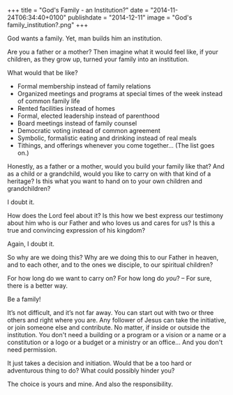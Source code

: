 +++
title = "God's Family - an Institution?"
date = "2014-11-24T06:34:40+0100"
publishdate = "2014-12-11"
image = "God's family_institution?.png"
+++

God wants a family. Yet, man builds him an institution.

Are you a father or a mother? Then imagine what it would feel like, if your children, as they grow up, turned your family into an institution.

What would that be like?

- Formal membership instead of family relations
- Organized meetings and programs at special times of the week instead of common family life
- Rented facilities instead of homes
- Formal, elected leadership instead of parenthood
- Board meetings instead of family counsel
- Democratic voting instead of common agreement
- Symbolic, formalistic eating and drinking instead of real meals
- Tithings, and offerings whenever you come together… (The list goes on.)

Honestly, as a father or a mother, would you build your family like that? And as a child or a grandchild, would you like to carry on with that kind of a heritage? Is this what you want to hand on to your own children and grandchildren?

I doubt it.

How does the Lord feel about it? Is this how we best express our testimony about him who is our Father and who loves us and cares for us? Is this a true and convincing expression of his kingdom?

Again, I doubt it.

So why are we doing this? Why are we doing this to our Father in heaven, and to each other, and to the ones we disciple, to our spiritual children?

For how long do we want to carry on? For how long do *you*? – For sure, there is a better way.

Be a family!

It’s not difficult, and it’s not far away. You can start out with two or three others and right where you are. Any follower of Jesus can take the initiative, or join someone else and contribute. No matter, if inside or outside the institution. You don't need a building or a program or a vision or a name or a constitution or a logo or a budget or a ministry or an office... And you don't need permission.

It just takes a decision and initiation. Would that be a too hard or adventurous thing to do? What could possibly hinder you?

The choice is yours and mine. And also the responsibility.
